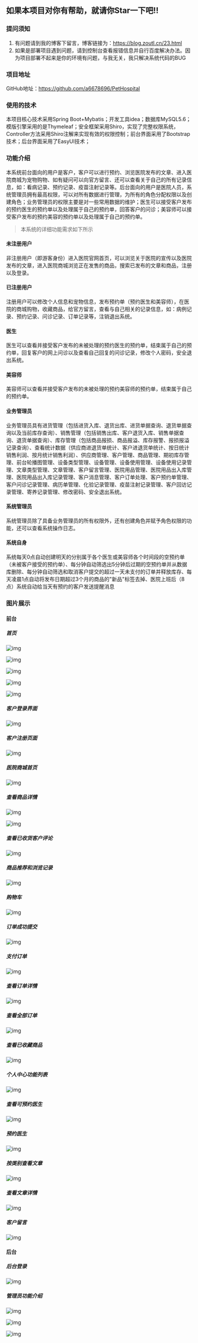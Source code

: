 ## 如果本项目对你有帮助，就请你Star一下吧!!

### 提问须知

1) 有问题请到我的博客下留言，博客链接为：https://blog.zoutl.cn/23.html 
2) 如果是部署项目遇到问题，请到控制台查看报错信息并自行百度解决办法。因为项目部署不起来是你的环境有问题，与我无关，我只解决系统代码的BUG

### 项目地址

GitHub地址：https://github.com/a6678696/PetHospital

### 使用的技术

本项目核心技术采用Spring Boot+Mybatis；开发工具idea；数据库MySQL5.6；模版引擎采用的是Thymeleaf；安全框架采用Shiro，实现了完整权限系统，Controller方法采用Shiro注解来实现有效的权限控制；前台界面采用了Bootstrap技术；后台界面采用了EasyUI技术；

### 功能介绍

本系统前台面向的用户是客户，客户可以进行预约、浏览医院发布的文章、进入医院商城为宠物购物、如有疑问可以向官方留言、还可以查看关于自己的所有记录信息，如：看病记录、预约记录、疫苗注射记录等。后台面向的用户是医院人员，系统管理员拥有最高权限，可以对所有数据进行管理，为所有的角色分配权限以及创建角色；业务管理员的权限主要是对一些常用数据的维护；医生可以接受客户发布的预约医生的预约单以及处理属于自己的预约单，回答客户的问诊；美容师可以接受客户发布的预约美容的预约单以及处理属于自己的预约单。

> 本系统的详细功能需求如下所示

#### 未注册用户

非注册用户（即游客身份）进入医院官网首页，可以浏览关于医院的宣传以及医院发布的文章，进入医院商城浏览正在发售的商品，搜索已发布的文章和商品，注册以及登录。

#### 已注册用户

注册用户可以修改个人信息和宠物信息，发布预约单（预约医生和美容师），在医院的商城购物，收藏商品，给官方留言，查看与自己相关的记录信息，如：病例记录、预约记录、问诊记录、订单记录等，注销退出系统。

#### 医生

医生可以查看并接受客户发布的未被处理的预约医生的预约单，结束属于自己的预约单，回复客户的网上问诊以及查看自己回复的问诊记录，修改个人密码，安全退出系统。

#### 美容师

美容师可以查看并接受客户发布的未被处理的预约美容师的预约单，结束属于自己的预约单。

#### 业务管理员

业务管理员具有进货管理（包括进货入库、退货出库、进货单据查询、退货单据查询以及当前库存查询）、销售管理（包括销售出库、客户退货入库、销售单据查询、退货单据查询）、库存管理（包括商品报损、商品报溢、库存报警、报损报溢记录查询）、查看统计数据（供应商进退货单统计、客户进退货单统计、按日统计销售利润、按月统计销售利润）、供应商管理、客户管理、商品管理、期初库存管理、前台轮播图管理、设备类型管理、设备管理、设备使用管理、设备使用记录管理、文章类型管理、文章管理、客户留言管理、医院用品管理、医院用品出入库管理、医院用品出入库记录管理、客户消息管理、客户订单处理、客户预约单管理、客户问诊记录管理、病历单管理、化验记录管理、疫苗注射记录管理、客户回访记录管理、寄养记录管理、修改密码、安全退出系统。

#### 系统管理员

系统管理员除了具备业务管理员的所有权限外，还有创建角色并赋予角色权限的功能，还可以查看系统操作日志。

#### 系统自身

系统每天0点自动创建明天的分别属于各个医生或美容师各个时间段的空预约单（未被客户接受的预约单）、每分钟自动筛选出5分钟后过期的空预约单并从数据库删除、每分钟自动筛选和取消客户提交的超过一天未支付的订单并释放库存、每天凌晨1点自动将发布日期超过3个月的商品的"新品"标签去掉、医院上班后（8点）系统自动给当天有预约的客户发送提醒消息

### 图片展示

#### 前台

##### 首页

![img](https://image.zoutl.cn/hexo-blog/blogImage/20201017001151.jpg)

![img](https://image.zoutl.cn/hexo-blog/blogImage/20201017001236.jpg)

![img](https://image.zoutl.cn/hexo-blog/blogImage/20201017001310.jpg)

![img](https://image.zoutl.cn/hexo-blog/blogImage/20201017001352.jpg)

![img](https://image.zoutl.cn/hexo-blog/blogImage/20201017001428.jpg)

##### 客户登录界面

![img](https://image.zoutl.cn/hexo-blog/blogImage/20201017001525.jpg)

##### 客户注册页面

![img](https://image.zoutl.cn/hexo-blog/blogImage/20201017001613.jpg)

##### 医院商城首页

![img](https://image.zoutl.cn/hexo-blog/blogImage/20201017001654.jpg)

##### 查看商品详情

![img](https://image.zoutl.cn/hexo-blog/blogImage/20201017001744.jpg)

![img](https://image.zoutl.cn/hexo-blog/blogImage/20201017001853.jpg)

##### 查看已收货客户评论

![img](https://image.zoutl.cn/hexo-blog/blogImage/20201017001927.jpg)

##### 商品推荐和浏览记录

![img](https://image.zoutl.cn/hexo-blog/blogImage/20201017001959.jpg)

##### 购物车

![img](https://image.zoutl.cn/hexo-blog/blogImage/20201017002119.jpg)

##### 订单成功提交

![img](https://image.zoutl.cn/hexo-blog/blogImage/20201017002200.jpg)

##### 支付订单

![img](https://image.zoutl.cn/hexo-blog/blogImage/20201017002233.jpg)

##### 查看订单详情

![img](https://image.zoutl.cn/hexo-blog/blogImage/20201017002317.jpg)

##### 查看全部订单

![img](https://image.zoutl.cn/hexo-blog/blogImage/20201017002357.jpg)

##### 查看已收藏商品

![img](https://image.zoutl.cn/hexo-blog/blogImage/20201017002442.jpg)

##### 个人中心功能列表

![img](https://image.zoutl.cn/hexo-blog/blogImage/20201017002526.jpg)

##### 查看可预约医生

![img](https://image.zoutl.cn/hexo-blog/blogImage/20201017002628.jpg)

##### 预约医生

![img](https://image.zoutl.cn/hexo-blog/blogImage/20201017002654.jpg)

##### 按类别查看文章

![img](https://image.zoutl.cn/hexo-blog/blogImage/20201017002735.jpg)

##### 查看文章详情

![img](https://image.zoutl.cn/hexo-blog/blogImage/20201017002807.jpg)

##### 客户留言

![img](https://image.zoutl.cn/hexo-blog/blogImage/20201017002905.jpg)

#### 后台

##### 后台登录

![img](https://image.zoutl.cn/hexo-blog/blogImage/20201017003134.jpg)

##### 管理员功能介绍

![img](https://image.zoutl.cn/hexo-blog/blogImage/20201017003233.jpg)

![img](https://image.zoutl.cn/hexo-blog/blogImage/20201017003317.jpg)

![img](https://image.zoutl.cn/hexo-blog/blogImage/20201017003349.jpg)
